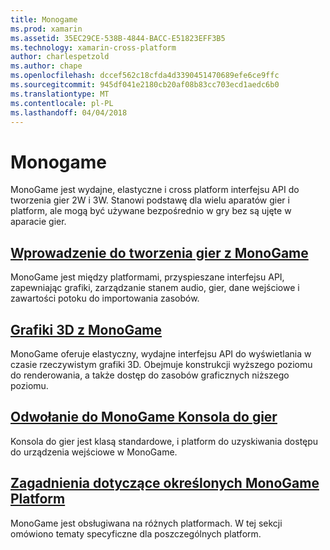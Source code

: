 ```yaml
---
title: Monogame
ms.prod: xamarin
ms.assetid: 35EC29CE-538B-4844-BACC-E51823EFF3B5
ms.technology: xamarin-cross-platform
author: charlespetzold
ms.author: chape
ms.openlocfilehash: dccef562c18cfda4d3390451470689efe6ce9ffc
ms.sourcegitcommit: 945df041e2180cb20af08b83cc703ecd1aedc6b0
ms.translationtype: MT
ms.contentlocale: pl-PL
ms.lasthandoff: 04/04/2018
---
```

# <a name="monogame"></a>Monogame

MonoGame jest wydajne, elastyczne i cross platform interfejsu API do tworzenia gier 2W i 3W. Stanowi podstawę dla wielu aparatów gier i platform, ale mogą być używane bezpośrednio w gry bez są ujęte w aparacie gier.

## <a name="introduction-to-game-development-with-monogamegraphics-gamesmonogameintroductionindexmd"></a>[Wprowadzenie do tworzenia gier z MonoGame](~/graphics-games/monogame/introduction/index.md)

MonoGame jest między platformami, przyspieszane interfejsu API, zapewniając grafiki, zarządzanie stanem audio, gier, dane wejściowe i zawartości potoku do importowania zasobów.

## <a name="3d-graphics-with-monogamegraphics-gamesmonogame3dindexmd"></a>[Grafiki 3D z MonoGame](~/graphics-games/monogame/3d/index.md)

MonoGame oferuje elastyczny, wydajne interfejsu API do wyświetlania w czasie rzeczywistym grafiki 3D. Obejmuje konstrukcji wyższego poziomu do renderowania, a także dostęp do zasobów graficznych niższego poziomu.

## <a name="monogame-gamepad-referencegraphics-gamesmonogameinputmd"></a>[Odwołanie do MonoGame Konsola do gier](~/graphics-games/monogame/input.md)

Konsola do gier jest klasą standardowe, i platform do uzyskiwania dostępu do urządzenia wejściowe w MonoGame.

## <a name="monogame-platform-specific-considerationsgraphics-gamesmonogameplatformsindexmd"></a>[Zagadnienia dotyczące określonych MonoGame Platform](~/graphics-games/monogame/platforms/index.md)

MonoGame jest obsługiwana na różnych platformach. W tej sekcji omówiono tematy specyficzne dla poszczególnych platform.
